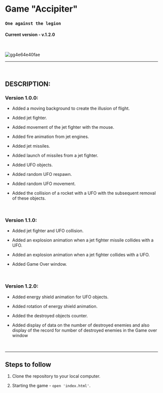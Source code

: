 # Game "Accipiter"

### `One against the legion`

#### Сurrent version - v.1.2.0

<br>

![gg4e64e40fae](https://github.com/VKohut1807/Accipiter-ts__oop-/assets/48514587/52554407-e9b2-417f-8bab-1e2a265f3806)

---

<br>

## DESCRIPTION:

### Version 1.0.0:

- Added a moving background to create the illusion of flight.

- Added jet fighter.

- Added movement of the jet fighter with the mouse.

- Added fire animation from jet engines.

- Added jet missiles.

- Added launch of missiles from a jet fighter.

- Added UFO objects.

- Added random UFO respawn.

- Added random UFO movement.

- Added the collision of a rocket with a UFO with the subsequent removal of these objects.

<br>

### Version 1.1.0:

- Added jet fighter and UFO collision.

- Added an explosion animation when a jet fighter missile collides with a UFO.

- Added an explosion animation when a jet fighter collides with a UFO.

- Added Game Over window.

<br>

### Version 1.2.0:

- Added energy shield animation for UFO objects.

- Added rotation of energy shield animation.

- Added the destroyed objects counter.

- Added display of data on the number of destroyed enemies and also display of the record for
  number of destroyed enemies in the Game over window

<br>

---

## Steps to follow

1. Clone the repository to your local computer.

2. Starting the game - `open 'index.html'`.
